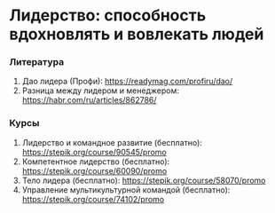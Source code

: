 # Лидерство: способность вдохновлять и вовлекать людей

### Литература
1. Дао лидера (Профи): https://readymag.com/profiru/dao/
2. Разница между лидером и менеджером: https://habr.com/ru/articles/862786/

### Курсы
1. Лидерство и командное развитие (бесплатно): https://stepik.org/course/90545/promo
2. Компетентное лидерство (бесплатно): https://stepik.org/course/60090/promo
3. Тело лидера (бесплатно): https://stepik.org/course/58070/promo
4. Управление мультикультурной командой (бесплатно): https://stepik.org/course/74102/promo
